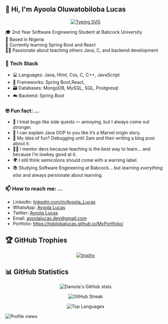 ## 👋 Hi, I'm Ayoola Oluwatobiloba Lucas

<div align="center">
  
[![Typing SVG](https://readme-typing-svg.herokuapp.com?font=Fira+Code&pause=1000&color=2196F3&center=true&vCenter=true&width=435&lines=Backend+Developer;Spring-Boot+Developer;Problem+Solver;Code+Enthusiast)](https://git.io/typing-svg)

</div>

🎓 2nd Year Software Engineering Student at Babcock University  
📍 Based in Nigeria  
🌱 Currently learning Spring Boot and React  
🧑‍🏫 Passionate about teaching others Java, C, and backend development  


### 🚀 Tech Stack
- 💻 Languages: Java, Html, Css, C, C++, JavaScript
- 🧰 Frameworks: Spring Boot,React,
- 🗃️ Databases: MongoDB, MySQL, SQL, Postgresql
- ☁️ Backend: Spring Boot


### 🤓 Fun fact: ...

- 🧠 I treat bugs like side quests — annoying, but I always come out stronger.
- 🧰 I can explain Java OOP to you like it’s a Marvel origin story.
- 🎯 My idea of fun? Debugging until 2am and then writing a blog post about it.
- 🧑‍🏫 I mentor devs because teaching is the best way to learn... and because I’m lowkey good at it.
- 🌍 I still think semicolons should come with a warning label.
- 📚 Studying Software Engineering at Babcock... but learning *everything else* and always persionate about learning.


### 📫 How to reach me: ...

- LinkedIn: [linkedin.com/in/Ayoola_Lucas](https://www.linkedin.com/in/ayoola-lucas-595063379)
- WhatsApp: [Ayoola Lucas](https://wa.me/2349150971822)
- Twitter: [Ayoola Lucas](https://x.com/AyoolaLucas)
- Email: ayoolalucas.dev@gmail.com
- Portfolio: https://tobilobalucas.github.io/MyPortfolio/ 


## 🏆 GitHub Trophies

<div align="center">
  
[![trophy](https://github-profile-trophy.vercel.app/?username=TobilobaLucas&theme=onestar&no-frame=false&no-bg=false&margin-w=4&exclude=Star,Review,Issue,Stars,Reviews,Issues)](https://github.com/ryo-ma/github-profile-trophy)

</div>

## 📊 GitHub Statistics

<div align="center">
  
![Damola's GitHub stats](https://github-readme-stats.vercel.app/api?username=TobilobaLucas&show_icons=true&theme=radical&hide_border=true&count_private=true)

![GitHub Streak](https://github-readme-streak-stats.herokuapp.com/?user=TobilobaLucas&theme=radical&hide_border=true)

![Top Languages](https://github-readme-stats.vercel.app/api/top-langs/?username=TobilobaLucas&layout=compact&theme=radical&hide_border=true)

</div>

![Profile views](https://komarev.com/ghpvc/?username=TobilobaLucas)


<!--
**codedbyfemi/codedbyfemi** is a ✨ _special_ ✨ repository because its `README.md` (this file) appears on your GitHub profile.

Here are some ideas to get you started:

- 🔭 I’m currently working on ...
- 🌱 I’m currently learning ...
- 👯 I’m looking to collaborate on ...
- 🤔 I’m looking for help with ...
- 💬 Ask me about ...
- 📫 How to reach me: ...
- 😄 Pronouns: ...
- ⚡ Fun fact: ...
-->
